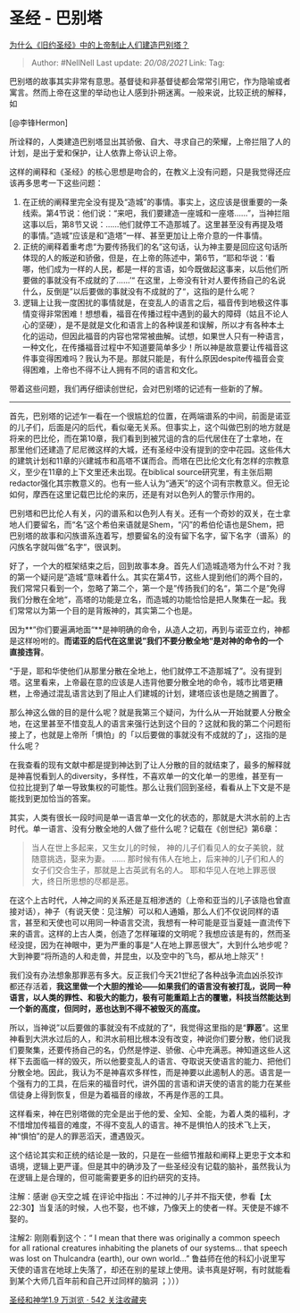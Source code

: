 # 圣经 - 巴别塔
[为什么《旧约圣经》中的上帝制止人们建造巴别塔？](https://www.zhihu.com/question/21125769/answer/372117838)

> Author: #NellNell
> Last update: *20/08/2021*
> Link:
> Tag:

巴别塔的故事其实非常有意思。基督徒和非基督徒都会常常引用它，作为隐喻或者寓言。然而上帝在这里的举动也让人感到扑朔迷离。一般来说，比较正统的解释，如

[@李锋Hermon]

所诠释的，人类建造巴别塔显出其骄傲、自大、寻求自己的荣耀，上帝拦阻了人的计划，是出于爱和保护，让人依靠上帝认识上帝。

这样的阐释和《圣经》的核心思想是吻合的，在教义上没有问题，只是我觉得还应该再多思考一下这些问题：

1.  在正统的阐释里完全没有提及“造城”的事情。事实上，这应该是很重要的一条线索。第4节说：他们说：“来吧，我们要建造一座城和一座塔……”，当神拦阻这事以后，第8节又说：……他们就停工不造那城了。这里甚至没有再提及塔的事情。”造城“应该是和”造塔“一样、甚至更加让上帝介意的一件事情。
2.  正统的阐释着重考虑“为要传扬我们的名”这句话，认为神主要是回应这句话所体现的人的叛逆和骄傲，但是，在上帝的陈述中，第6节，“耶和华说：‘看哪，他们成为一样的人民，都是一样的言语，如今既做起这事来，以后他们所要做的事就没有不成就的了……’“ 在这里，上帝没有针对人要传扬自己的名说什么，反倒是”以后要做的事就没有不成就的了“，这指的是什么呢？
3.  逻辑上让我一度困扰的事情就是，在变乱人的语言之后，福音传到地极这件事情变得非常困难！想想看，福音在传播过程中遇到的最大的障碍（姑且不论人心的坚硬），是不是就是文化和语言上的各种误差和误解，所以才有各种本土化的运动，但因此福音的内容也常常被曲解。试想，如果世人只有一种语言，一种文化，在传播福音过程中不知道要简单多少！所以神是故意要让传福音这件事变得困难吗？我认为不是。那就只能是，有什么原因despite传福音会变得困难，上帝也不得不让人拥有不同的语言和文化。

带着这些问题，我们再仔细读创世纪，会对巴别塔的记述有一些新的了解。

---

首先，巴别塔的记述乍一看在一个很尴尬的位置，在两端谱系的中间，前面是诺亚的儿子们，后面是闪的后代，看似毫无关系。但事实上，这个叫做巴别的地方就是将来的巴比伦，而在第10章，我们看到到被咒诅的含的后代居住在了士拿地，在那里他们还建造了尼尼微这样的大城，还有圣经中没有提到的空中花园。这些伟大的建筑计划和11章的兴建城市和高塔不谋而合。而塔在巴比伦文化有怎样的宗教意义，至少在11章的上下文里还未出现。在biblical source研究里，有主张后期redactor强化其宗教意义的。也有一些人认为“通天”的这个词有宗教意义。但无论如何，摩西在这里记载巴比伦的来历，还是有对以色列人的警示作用的。

巴别塔和巴比伦人有关，闪的谱系和以色列人有关。还有一个奇妙的双关，在士拿地人们要留名，而“名”这个希伯来语就是Shem，“闪”的希伯伦语也是Shem，把巴别塔的故事和闪族谱系连着写，想要留名的没有留下名字，留下名字（谱系）的闪族名字就叫做”名字“，很讽刺。

好了，一个大的框架结束之后，回到故事本身。首先人们造城造塔为什么不对？我的第一个疑问是”造城“意味着什么。其实在第4节，这些人提到他们的两个目的，我们常常只看到一个，忽略了第二个，第一个是”传扬我们的名“，第二个是”免得我们分散在全地“，高塔的功能是立名，而造城的功能恰恰是把人聚集在一起。我们常常以为第一个目的是背叛神的，其实第二个也是。

因为**”你们要遍满地面“**是神明确的命令，从造人之初，再到与诺亚立约，神都是这样吩咐的。**而诺亚的后代在这里说”我们不要分散全地“是对神的命令的一个直接违背**。

“于是，耶和华使他们从那里分散在全地上，他们就停工不造那城了”。没有提到塔。这里看来，上帝最在意的应该是人违背他要分散全地的命令，城市比塔更糟糕，上帝通过混乱语言达到了阻止人们建城的计划，建塔应该也是随之搁置了。

那么神这么做的目的是什么呢？就是我第三个疑问，为什么从一开始就要人分散全地，在这里甚至不惜变乱人的语言来强行达到这个目的？这就和我的第二个问题衔接上了，也就是上帝所「惧怕」的「以后要做的事就没有不成就的了」，这指的是什么呢？

在我查看的现有文献中都是提到神达到了让人分散的目的就结束了，最多的解释就是神喜悦看到人的diversity，多样性，不喜欢单一的文化单一的思维，甚至有一位拉比提到了单一导致集权的可能性。那么让我们回到圣经，看看从上下文是不是能找到更加恰当的答案。

其实，人类有很长一段时间是单一语言单一文化的状态的，那就是大洪水前的上古时代。单一语言、没有分散全地的人做了些什么呢？记载在《创世纪》第6章：

> 当人在世上多起来，又生女儿的时候，
> 神的儿子们看见人的女子美貌，就随意挑选，娶来为妻。
> ……
> 那时候有伟人在地上，后来神的儿子们和人的女子们交合生子，那就是上古英武有名的人。
> 耶和华见人在地上罪恶很大，终日所思想的尽都是恶。

在这个上古时代，人神之间的关系还是互相渗透的（上帝和亚当的儿子该隐也曾直接对话），神子（有说天使：见注解）可以和人通婚，那么人们不仅说同样的语言，甚至和天使也可以用同一种语言交流，我想有一种可能是亚当夏娃一直流传下来的语言。这样的上古人类，创造了怎样璀璨的文明呢？我想应该是有的，然而圣经没提，因为在神眼中，更为严重的事是“人在地上罪恶很大”，大到什么地步呢？大到神要“将所造的人和走兽，并昆虫，以及空中的飞鸟，都从地上除灭”！

我们没有办法想象那罪恶有多大。反正我们今天21世纪了各种战争流血凶杀狡诈都还存活着，**我这里做一个大胆的推论——如果我们的语言没有被打乱，说同一种语言，以人类的罪性、和极大的能力，极有可能重蹈上古的覆辙，科技当然能达到一个新的高度，但同时，恶也达到不得不被毁灭的高度。**

所以，当神说”以后要做的事就没有不成就的了“，我觉得这里指的是“**罪恶**”。这里神看到大洪水过后的人，和洪水前相比根本没有改变，神说你们要分散，他们说我们要聚集，还要传扬自己的名，仍然是悖逆、骄傲、心中充满恶。神知道这些人这样下去面临一样的毁灭，所以他要变乱人的语言、夺取说天使语言的能力、把他们分散全地。因此，我认为不是神喜欢多样性，而是神要以此遏制人的恶。语言是一个强有力的工具，在后来的福音时代，讲外国的言语和讲天使的语言的能力在某些信徒身上得到恢复，但是为着福音的缘故，不再是作恶的工具。

这样看来，神在巴别塔做的完全是出于他的爱、全知、全能，为着人类的福利，才不惜增加传福音的难度，不得不变乱人的语言。神不是惧怕人的技术飞上天，神“惧怕”的是人的罪恶滔天，遭遇毁灭。

这个结论其实和正统的结论是一致的，只是在一些细节推敲和阐释上更忠于文本和语境，逻辑上更严谨。但是其中的确涉及了一些圣经没有记载的脑补，虽然我认为在逻辑上是合理的，但可能需要更多的旧约研究的支持。

注解：感谢 @天空之城 在评论中指出：不过神的儿子并不指天使，参看【太22:30】当复活的时候，人也不娶，也不嫁，乃像天上的使者一样。天使是不嫁不娶的。

注解2: 刚刚看到这个：“ I mean that there was originally a common speech for all rational creatures inhabiting the planets of our systems... that speech was lost on Thulcandra (earth), our own world...” 鲁益师在他的科幻小说里写天使的语言在地球上失落了，却还在别的星球上使用。读书真是好啊，有时就能看到某个大师几百年前和自己开过同样的脑洞 ；）））

[圣经和神学1.9 万浏览 · 542 关注收藏夹](https://www.zhihu.com/collection/313814574)
